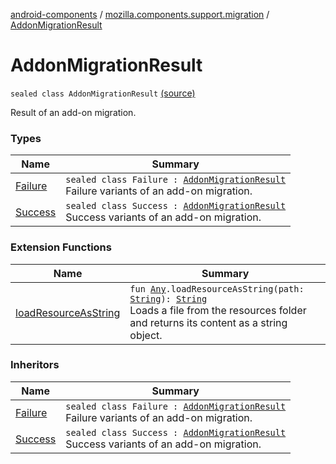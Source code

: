 [android-components](../../index.md) / [mozilla.components.support.migration](../index.md) / [AddonMigrationResult](./index.md)

# AddonMigrationResult

`sealed class AddonMigrationResult` [(source)](https://github.com/mozilla-mobile/android-components/blob/master/components/support/migration/src/main/java/mozilla/components/support/migration/AddonMigration.kt#L34)

Result of an add-on migration.

### Types

| Name | Summary |
|---|---|
| [Failure](-failure.md) | `sealed class Failure : `[`AddonMigrationResult`](./index.md)<br>Failure variants of an add-on migration. |
| [Success](-success/index.md) | `sealed class Success : `[`AddonMigrationResult`](./index.md)<br>Success variants of an add-on migration. |

### Extension Functions

| Name | Summary |
|---|---|
| [loadResourceAsString](../../mozilla.components.support.test.file/kotlin.-any/load-resource-as-string.md) | `fun `[`Any`](https://kotlinlang.org/api/latest/jvm/stdlib/kotlin/-any/index.html)`.loadResourceAsString(path: `[`String`](https://kotlinlang.org/api/latest/jvm/stdlib/kotlin/-string/index.html)`): `[`String`](https://kotlinlang.org/api/latest/jvm/stdlib/kotlin/-string/index.html)<br>Loads a file from the resources folder and returns its content as a string object. |

### Inheritors

| Name | Summary |
|---|---|
| [Failure](-failure.md) | `sealed class Failure : `[`AddonMigrationResult`](./index.md)<br>Failure variants of an add-on migration. |
| [Success](-success/index.md) | `sealed class Success : `[`AddonMigrationResult`](./index.md)<br>Success variants of an add-on migration. |
